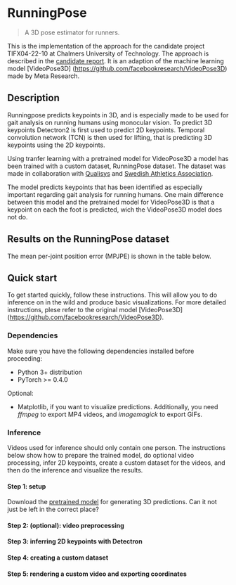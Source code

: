 # RunningPose
> A 3D pose estimator for runners. 


This is the implementation of the approach for the candidate project TIFX04-22-10 at Chalmers University of Technology. The approach is described in the [candidate report](). It is an adaption of the machine learning model [VideoPose3D] (https://github.com/facebookresearch/VideoPose3D) made by Meta Research.


## Description
Runningpose predicts keypoints in 3D, and is especially made to be used for gait analysis on running humans using monocular vision. To predict 3D keypoints Detectron2 is first used to predict 2D keypoints. Temporal convolution network (TCN) is then used for lifting, that is predicting 3D keypoints using the 2D keypoints.

Using tranfer learning with a pretrained model for VideoPose3D a model has been trained with a custom dataset, RunningPose dataset. The dataset was made in collaboration with [Qualisys](https://www.qualisys.com) and [Swedish Athletics Association](https://www.friidrott.se).

The model predicts keypoints that has been identified as especially important regarding gait analysis for running humans. One main difference between this model and the pretrained model for VideoPose3D is that a keypoint on each the foot is predicted, wich the VideoPose3D model does not do.

## Results on the RunningPose dataset
The mean per-joint position error (MPJPE) is shown in the table below.



## Quick start
To get started quickly, follow these instructions. This will allow you to do inference on in the wild and produce basic visualizations. For more detailed instructions, plese refer to the original model [VideoPose3D] (https://github.com/facebookresearch/VideoPose3D).

### Dependencies
Make sure you have the following dependencies installed before proceeding:
- Python 3+ distribution
- PyTorch >= 0.4.0

Optional:
- Matplotlib, if you want to visualize predictions. Additionally, you need *ffmpeg* to export MP4 videos, and *imagemagick* to export GIFs.

### Inference
Videos used for inference should only contain one person. The instructions below show how to prepare the trained model, do optional video processing, infer 2D keypoints, create a custom dataset for the videos, and then do the inference and visualize the results.

#### Step 1: setup
Download the [pretrained model]() for generating 3D predictions. Can it not just be left in the correct place?


#### Step 2: (optional): video preprocessing




#### Step 3: inferring 2D keypoints with Detectron




#### Step 4: creating a custom dataset




#### Step 5: rendering a custom video and exporting coordinates








